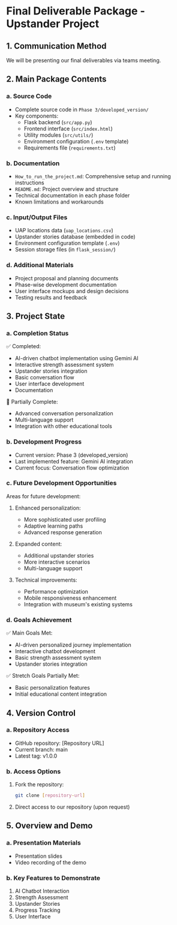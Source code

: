 # Final Deliverable Package - Upstander Project

## 1. Communication Method
We will be presenting our final deliverables via teams meeting.

## 2. Main Package Contents

### a. Source Code
- Complete source code in `Phase 3/developed_version/`
- Key components:
  - Flask backend (`src/app.py`)
  - Frontend interface (`src/index.html`)
  - Utility modules (`src/utils/`)
  - Environment configuration (`.env` template)
  - Requirements file (`requirements.txt`)

### b. Documentation
- `How_to_run_the_project.md`: Comprehensive setup and running instructions
- `README.md`: Project overview and structure
- Technical documentation in each phase folder
- Known limitations and workarounds

### c. Input/Output Files
- UAP locations data (`uap_locations.csv`)
- Upstander stories database (embedded in code)
- Environment configuration template (`.env`)
- Session storage files (in `flask_session/`)


### d. Additional Materials
- Project proposal and planning documents
- Phase-wise development documentation
- User interface mockups and design decisions
- Testing results and feedback

## 3. Project State

### a. Completion Status
✅ Completed:
- AI-driven chatbot implementation using Gemini AI
- Interactive strength assessment system
- Upstander stories integration
- Basic conversation flow
- User interface development
- Documentation

🔄 Partially Complete:
- Advanced conversation personalization
- Multi-language support
- Integration with other educational tools

### b. Development Progress
- Current version: Phase 3 (developed_version)
- Last implemented feature: Gemini AI integration
- Current focus: Conversation flow optimization

### c. Future Development Opportunities
Areas for future development:
1. Enhanced personalization:
   - More sophisticated user profiling
   - Adaptive learning paths
   - Advanced response generation

2. Expanded content:
   - Additional upstander stories
   - More interactive scenarios
   - Multi-language support

3. Technical improvements:
   - Performance optimization
   - Mobile responsiveness enhancement
   - Integration with museum's existing systems

### d. Goals Achievement
✅ Main Goals Met:
- AI-driven personalized journey implementation
- Interactive chatbot development
- Basic strength assessment system
- Upstander stories integration

✅ Stretch Goals Partially Met:
- Basic personalization features
- Initial educational content integration

## 4. Version Control

### a. Repository Access
- GitHub repository: [Repository URL]
- Current branch: main
- Latest tag: v1.0.0

### b. Access Options
1. Fork the repository:
   ```bash
   git clone [repository-url]
   ```

2. Direct access to our repository (upon request)


## 5. Overview and Demo

### a. Presentation Materials
- Presentation slides
- Video recording of the demo


### b. Key Features to Demonstrate
1. AI Chatbot Interaction
2. Strength Assessment
3. Upstander Stories
4. Progress Tracking
5. User Interface
